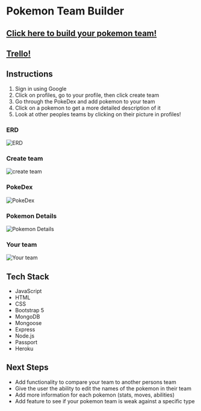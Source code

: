 # Pokemon Team Builder

## [Click here to build your pokemon team!](https://marcus-unit2-project.herokuapp.com/)

## [Trello!](https://trello.com/b/dyrWBHVr/marcus-project)

## Instructions
1. Sign in using Google
2. Click on profiles, go to your profile, then click create team
3. Go through the PokeDex and add pokemon to your team
4. Click on a pokemon to get a more detailed description of it
5. Look at other peoples teams by clicking on their picture in profiles!


### ERD
![ERD](https://i.imgur.com/pCgpIOc.png)

### Create team

![create team](https://i.imgur.com/6MYcSZP.png)

### PokeDex
![PokeDex](https://i.imgur.com/B7AH660.png)

### Pokemon Details
![Pokemon Details](https://i.imgur.com/odOGU0e.png)

### Your team
![Your team](https://i.imgur.com/bEkiGER.png)

## Tech Stack
- JavaScript
- HTML
- CSS
- Bootstrap 5
- MongoDB
- Mongoose
- Express
- Node.js
- Passport
- Heroku
  

## Next Steps
- Add functionality to compare your team to another persons team
- Give the user the ability to edit the names of the pokemon in their team
- Add more information for each pokemon (stats, moves, abilities)
- Add feature to see if your pokemon team is weak against a specific type

